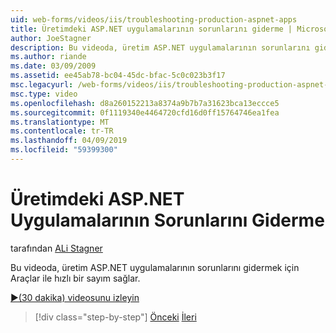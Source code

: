```yaml
---
uid: web-forms/videos/iis/troubleshooting-production-aspnet-apps
title: Üretimdeki ASP.NET uygulamalarının sorunlarını giderme | Microsoft Docs
author: JoeStagner
description: Bu videoda, üretim ASP.NET uygulamalarının sorunlarını gidermek için Araçlar ile hızlı bir sayım sağlar.
ms.author: riande
ms.date: 03/09/2009
ms.assetid: ee45ab78-bc04-45dc-bfac-5c0c023b3f17
msc.legacyurl: /web-forms/videos/iis/troubleshooting-production-aspnet-apps
msc.type: video
ms.openlocfilehash: d8a260152213a8374a9b7b7a31623bca13eccce5
ms.sourcegitcommit: 0f1119340e4464720cfd16d0ff15764746ea1fea
ms.translationtype: MT
ms.contentlocale: tr-TR
ms.lasthandoff: 04/09/2019
ms.locfileid: "59399300"
---
```

# <a name="troubleshooting-production-aspnet-apps"></a>Üretimdeki ASP.NET Uygulamalarının Sorunlarını Giderme

tarafından [ALi Stagner](https://github.com/JoeStagner)

Bu videoda, üretim ASP.NET uygulamalarının sorunlarını gidermek için Araçlar ile hızlı bir sayım sağlar.

[&#9654;(30 dakika) videosunu izleyin](https://channel9.msdn.com/Blogs/ASP-NET-Site-Videos/troubleshooting-production-aspnet-apps)

> [!div class="step-by-step"]
> [Önceki](feature-specific-delegated-management.md)
> [İleri](creating-a-site-with-iis7-manager.md)

